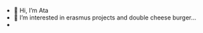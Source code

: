 - 👋 Hi, I’m Ata 
- 👀 I’m interested in erasmus projects  and double cheese burger...
- 
<!---
Shiplux-LLC/Shiplux-LLC is a ✨ special ✨ repository because its `README.md` (this file) appears on your GitHub profile.
You can click the Preview link to take a look at your changes.
--->
